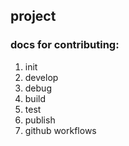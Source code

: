 ## project

### docs for contributing:

1. init
2. develop
3. debug
4. build
5. test
6. publish
7. github workflows
